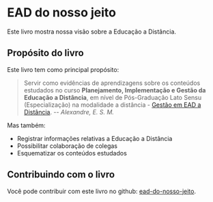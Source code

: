 # EAD do nosso jeito

Este livro mostra nossa visão sobre a Educação a Distância.

## Propósito do livro

Este livro tem como principal propósito:

> Servir como evidências de aprendizagens sobre os conteúdos estudados no curso **Planejamento, Implementação e Gestão da Educação a Distância**, em nível de Pós-Graduação Lato Sensu (Especialização) na modalidade a distância - [Gestão em EAD a Distância](http://www.lante.uff.br/sitenovo/index.php/pos-graduacao/gestao-de-educacao-a-distancia).
> -- <cite>Alexandre, E. S. M.</cite>

Mas também:

* Registrar informações relativas a Educação a Distância
* Possibilitar colaboração de colegas
* Esquematizar os conteúdos estudados

## Contribuindo com o livro

Você pode contribuir com este livro no github: [ead-do-nosso-jeito](https://github.com/edusantana/ead-do-nosso-jeito).
